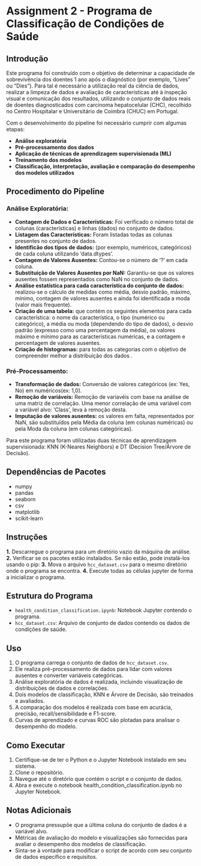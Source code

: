 
# Assignment 2 - Programa de Classificação de Condições de Saúde

## Introdução
Este programa foi construído com o objetivo de determinar a capacidade de sobrevivência dos doentes 1 ano após o diagnóstico (por exemplo, “Lives” ou “Dies”). Para tal é necessário a utilização real da ciência de dados, realizar a limpeza de dados e avaliação de características até à inspeção visual e comunicação dos resultados, utilizando o conjunto de dados reais de doentes diagnosticados com carcinoma hepatocelular (CHC), recolhido no Centro Hospitalar e Universitário de Coimbra (CHUC) em Portugal. 

Com o desenvolvimento do pipeline foi necessário cumprir com algumas etapas: 
 - **Análise exploratória**
 - **Pré-processamento dos dados**
 - **Aplicação de técnicas de aprendizagem supervisionada (ML)**
 - **Treinamento dos modelos**
 - **Classificação, interpretação, avaliação e comparação do desempenho dos modelos utilizados**


## Procedimento do Pipeline

### Análise Exploratória:
 - **Contagem de Dados e Características:** Foi verificado o número total de colunas (características) e linhas (dados) no conjunto de dados.
 - **Listagem das Características:** Foram listadas todas as colunas presentes no conjunto de dados.
 - **Identificão dos tipos de dados:** (por exemplo, numéricos, categóricos) de cada coluna utilizando ‘data.dtypes’.
 - **Contagem de Valores Ausentes:** Contou-se o número de ‘?’ em cada coluna.
 - **Substituição de Valores Ausentes por NaN:** Garantiu-se que os valores ausentes fossem representados como NaN no conjunto de dados.
 - **Análise estatística para cada característica do conjunto de dados:** realizou-se o cálculo de medidas como média, desvio padrão, máximo, mínimo, contagem de valores ausentes e ainda foi identificada a moda (valor mais frequente).
 - **Criação de uma tabela:** que contém os seguintes elementos para cada característica: o nome da característica, o tipo (numérico ou categórico), a média ou moda (dependendo do tipo de dados), o desvio padrão (expresso como uma percentagem da média), os valores máximo e mínimo para as características numéricas, e a contagem e percentagem de valores ausentes.
 - **Criação de histogramas:** para todas as categorias com o objetivo de compreender melhor a distribuição dos dados .

### Pré-Processamento:
 - **Transformação de dados:** Conversão de valores categóricos (ex: Yes, No) em numéricos(ex: 1,0).
 - **Remoção de variáveis:** Remoção de variavéis com base na análise de uma matriz de correlação. Uma menor correlação de uma variável com a variável alvo: ‘Class’, leva à remoção desta.
 - **Imputação de valores ausentes:** os valores em falta, representados por NaN, são substituídos pela Média da coluna (em colunas numéricas)
ou pela Moda da coluna (em colunas categóricas).


Para este programa foram utilizadas duas técnicas de aprendizagem supervisionada: KNN (K-Neares Neighbors) e DT (Decision Tree/Árvore de Decisão). 




## Dependências de Pacotes
- numpy
- pandas
- seaborn
- csv
- matplotlib
- scikit-learn


## Instruções

**1.** Descarregue o programa para um diretório vazio da máquina de análise. 
**2.** Verificar se os pacotes estão instalados. Se não estão, pode instalá-los usando o pip:
**3.** Mova o arquivo `hcc_dataset.csv` para o mesmo diretório onde o programa se encontra.
**4.** Execute todas as células jupyter de forma a inicializar o programa.


## Estrutura do Programa

- `health_condition_classification.ipynb`: Notebook Jupyter contendo o programa.
- `hcc_dataset.csv`: Arquivo de conjunto de dados contendo os dados de condições de saúde.

## Uso
1. O programa carrega o conjunto de dados de `hcc_dataset.csv`.
2. Ele realiza pré-processamento de dados para lidar com valores ausentes e converter variáveis categóricas.
3. Análise exploratória de dados é realizada, incluindo visualização de distribuições de dados e correlações.
4. Dois modelos de classificação, KNN e Árvore de Decisão, são treinados e avaliados.
5. A comparação dos modelos é realizada com base em acurácia, precisão, recall/sensibilidade e F1-score.
6. Curvas de aprendizado e curvas ROC são plotadas para analisar o desempenho do modelo.


## Como Executar
1. Certifique-se de ter o Python e o Jupyter Notebook instalado em seu sistema.
2. Clone o repositório.
3. Navegue até o diretório que contém o script e o conjunto de dados.
4. Abra e execute o notebook health_condition_classification.ipynb no Jupyter Notebook.



## Notas Adicionais
- O programa pressupõe que a última coluna do conjunto de dados é a variável alvo.
- Métricas de avaliação do modelo e visualizações são fornecidas para avaliar o desempenho dos modelos de classificação.
- Sinta-se à vontade para modificar o script de acordo com seu conjunto de dados específico e requisitos.

